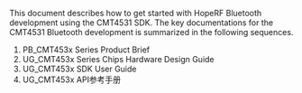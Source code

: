 This document describes how to get started with HopeRF Bluetooth development using the CMT4531 SDK. 
The key documentations for the CMT4531 Bluetooth development is summarized in the following sequences.

1. PB_CMT453x Series Product Brief
2. UG_CMT453x Series Chips Hardware Design Guide
3. UG_CMT453x SDK User Guide
4. UG_CMT453x API参考手册